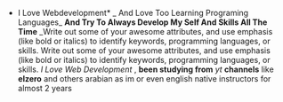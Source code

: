 * I Love Webdevelopment*
_ And Love Too Learning Programing Languages_
__And Try To Always Develop My Self And Skills All The Time__
_Write out some of your awesome attributes, and use emphasis (like bold or italics) to identify keywords, programming languages, or skills. 
Write out some of your awesome attributes, and use emphasis (like bold or italics) to identify keywords, programming languages, or skills. 
*I Love Web Development* , **been studying from** _yt_ __channels__ like **elzero** and others arabian as im or even english native instructors for almost 2 years
